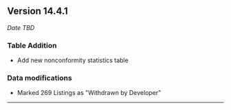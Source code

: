 
## Version 14.4.1
_Date TBD_

### Table Addition
* Add new nonconformity statistics table

### Data modifications
* Marked 269 Listings as "Withdrawn by Developer"

---
